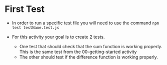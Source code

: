 # First Test

* In order to run a specific test file you will need to use the command `npm test testName.test.js`

* For this activity your goal is to create 2 tests. 
    - One test that should check that the sum function is working properly. This is the same test from the 00-getting-started activity
    - The other should test if the difference function is working properly.
